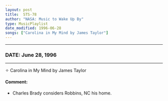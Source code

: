 ```yaml
---
layout: post
title:  STS-78
author: "NASA: Music to Wake Up By"
type: MusicPlaylist
date_modified: 1996-06-28
songs: ["Carolina in My Mind by James Taylor"]
---
```


----
### DATE: June 28, 1996
----
✧ Carolina in My Mind by James Taylor

#### Comment:
* Charles Brady considers Robbins, NC his home.



<br/>
<center>
	<a target="_blank"
	   href="https://twitter.com/intent/tweet?hashtags=Space,NASA,Playlist,NASAWakeupCalls,SpaceProgram&text={{ page.author}}, '{{ page.songs.first }}' {{ page.title }}, {{ page.date | date: '%B %d, %Y' }}. {{ site.url }}{{ page.url }}&via=nasawakeupcalls"><i class="fab fa-twitter" alt="Tweet this page" style="font-size: 1.3em;"></i></a>
	&nbsp; 	<i class="fas fa-user-astronaut" style="font-size: 1.5em;"></i> &nbsp;
    <a type="amzn" search="'Carolina in My Mind by James Taylor'" category="popular music">
    <i class="fab fa-amazon" style="font-size: 1.3em;"></i></a>
</center>
